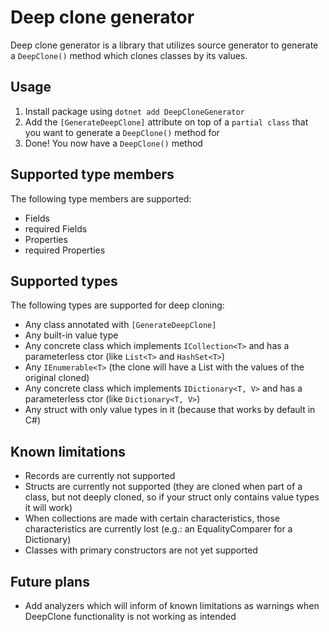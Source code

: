 # Deep clone generator

Deep clone generator is a library that utilizes source generator to generate a `DeepClone()` method which clones classes
by its values.

## Usage

1. Install package using `dotnet add DeepCloneGenerator`
2. Add the `[GenerateDeepClone]` attribute on top of a `partial class` that you want to generate a `DeepClone()` method
   for
3. Done! You now have a `DeepClone()` method

## Supported type members

The following type members are supported:

- Fields
- required Fields
- Properties
- required Properties

## Supported types

The following types are supported for deep cloning:

- Any class annotated with `[GenerateDeepClone]`
- Any built-in value type
- Any concrete class which implements `ICollection<T>` and has a parameterless ctor (like `List<T>` and `HashSet<T>`)
- Any `IEnumerable<T>` (the clone will have a List<T> with the values of the original cloned)
- Any concrete class which implements `IDictionary<T, V>` and has a parameterless ctor (like `Dictionary<T, V>`)
- Any struct with only value types in it (because that works by default in C#)

## Known limitations

- Records are currently not supported
- Structs are currently not supported (they are cloned when part of a class, but not deeply cloned, so if your struct
  only contains value types it will work)
- When collections are made with certain characteristics, those characteristics are currently lost (e.g.: an
  EqualityComparer for a Dictionary)
- Classes with primary constructors are not yet supported

## Future plans
- Add analyzers which will inform of known limitations as warnings when DeepClone functionality is not working as intended